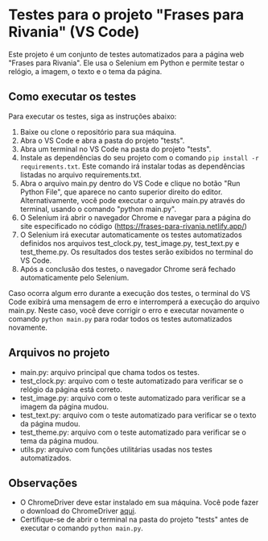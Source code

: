 # Testes para o projeto "Frases para Rivania" (VS Code)

Este projeto é um conjunto de testes automatizados para a página web "Frases para Rivania". Ele usa o Selenium em Python e permite testar o relógio, a imagem, o texto e o tema da página.



## Como executar os testes

Para executar os testes, siga as instruções abaixo:

1. Baixe ou clone o repositório para sua máquina.
2. Abra o VS Code e abra a pasta do projeto "tests".
3. Abra um terminal no VS Code na pasta do projeto "tests".
4. Instale as dependências do seu projeto com o comando `pip install -r requirements.txt`. Este comando irá instalar todas as dependências listadas no arquivo requirements.txt.
5. Abra o arquivo main.py dentro do VS Code e clique no botão "Run Python File", que aparece no canto superior direito do editor. Alternativamente, você pode executar o arquivo main.py através do terminal, usando o comando "python main.py".
6. O Selenium irá abrir o navegador Chrome e navegar para a página do site especificado no código (https://frases-para-rivania.netlify.app/)
7. O Selenium irá executar automaticamente os testes automatizados definidos nos arquivos test_clock.py, test_image.py, test_text.py e test_theme.py. Os resultados dos testes serão exibidos no terminal do VS Code.
8. Após a conclusão dos testes, o navegador Chrome será fechado automaticamente pelo Selenium.

Caso ocorra algum erro durante a execução dos testes, o terminal do VS Code exibirá uma mensagem de erro e interromperá a execução do arquivo main.py. Neste caso, você deve corrigir o erro e executar novamente o comando `python main.py` para rodar todos os testes automatizados novamente.



## Arquivos no projeto

- main.py: arquivo principal que chama todos os testes.
- test_clock.py: arquivo com o teste automatizado para verificar se o relógio da página está correto.
- test_image.py: arquivo com o teste automatizado para verificar se a imagem da página mudou.
- test_text.py: arquivo com o teste automatizado para verificar se o texto da página mudou.
- test_theme.py: arquivo com o teste automatizado para verificar se o tema da página mudou.
- utils.py: arquivo com funções utilitárias usadas nos testes automatizados.



## Observações

- O ChromeDriver deve estar instalado em sua máquina. Você pode fazer o download do ChromeDriver [aqui](https://sites.google.com/chromium.org/driver/downloads?authuser=0).
- Certifique-se de abrir o terminal na pasta do projeto "tests" antes de executar o comando `python main.py`.